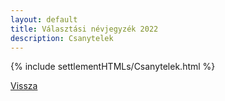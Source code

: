 ```yaml
---
layout: default
title: Választási névjegyzék 2022
description: Csanytelek
---
```


{% include settlementHTMLs/Csanytelek.html %}

[Vissza](../)